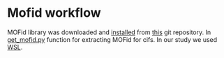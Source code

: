 # Mofid workflow

MOFid library was downloaded and [installed](https://github.com/snurr-group/mofid/blob/master/compiling.md) from [this](https://github.com/snurr-group/mofid) git repository. In [get_mofid.py](get_mofid.py) function for extracting MOFid for cifs. In our study we used [WSL](https://learn.microsoft.com/en-us/windows/wsl/install).
